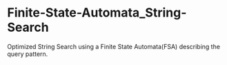 # Finite-State-Automata_String-Search
Optimized String Search using a Finite State Automata(FSA) describing the query pattern.
